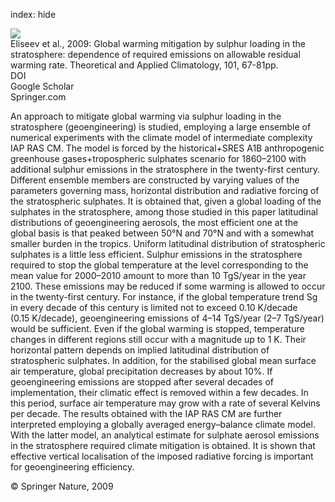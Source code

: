 index: hide

<div class="Citation">
    <div class="Citation-thumb CitationThumb-linked"  data-href="https://doi.org/10.1007/s00704-009-0198-6">
      <img src="https://static.claimspace.cloud/climate-study-static/refs/thumbs/7/Eliseev_et_al_2009-thumb.png" />
    </div>

  <div class="Citation-body">
    <div class="Citation-text">Eliseev et al., 2009: Global warming mitigation by sulphur loading in the stratosphere: dependence of required emissions on allowable residual warming rate. <span class="Article-journal">Theoretical and Applied Climatology, </span><span class="Article-volume">101, </span>67-81pp.</div>
    <div class="Citation-links">
      <div class="CitationLink" data-href="https://doi.org/10.1007/s00704-009-0198-6">
        <div class="CitationLink-icon CitationLink-Doi"></div>
        <div class="CitationLink-text">DOI</div>
      </div>
      <div class="CitationLink" data-href="https://scholar.google.com/scholar?q=10.1007/s00704-009-0198-6">
        <div class="CitationLink-icon CitationLink-Scholar"></div>
        <div class="CitationLink-text">Google Scholar</div>
      </div>
      <div class="CitationLink" data-href="http://link.springer.com/10.1007/s00704-009-0198-6">
        <div class="CitationLink-icon CitationLink-Publisher"></div>
        <div class="CitationLink-text">Springer.com</div>
      </div>
    </div>
  </div>
</div>

An approach to mitigate global warming via sulphur loading in the stratosphere (geoengineering) is studied, employing a large ensemble of numerical experiments with the climate model of intermediate complexity IAP RAS CM. The model is forced by the historical+SRES A1B anthropogenic greenhouse gases+tropospheric sulphates scenario for 1860–2100 with additional sulphur emissions in the stratosphere in the twenty-first century. Different ensemble members are constructed by varying values of the parameters governing mass, horizontal distribution and radiative forcing of the stratospheric sulphates. It is obtained that, given a global loading of the sulphates in the stratosphere, among those studied in this paper latitudinal distributions of geoengineering aerosols, the most efficient one at the global basis is that peaked between 50°N and 70°N and with a somewhat smaller burden in the tropics. Uniform latitudinal distribution of stratospheric sulphates is a little less efficient. Sulphur emissions in the stratosphere required to stop the global temperature at the level corresponding to the mean value for 2000–2010 amount to more than 10 TgS/year in the year 2100. These emissions may be reduced if some warming is allowed to occur in the twenty-first century. For instance, if the global temperature trend Sg in every decade of this century is limited not to exceed 0.10 K/decade (0.15 K/decade), geoengineering emissions of 4–14 TgS/year (2–7 TgS/year) would be sufficient. Even if the global warming is stopped, temperature changes in different regions still occur with a magnitude up to 1 K. Their horizontal pattern depends on implied latitudinal distribution of stratospheric sulphates. In addition, for the stabilised global mean surface air temperature, global precipitation decreases by about 10%. If geoengineering emissions are stopped after several decades of implementation, their climatic effect is removed within a few decades. In this period, surface air temperature may grow with a rate of several Kelvins per decade. The results obtained with the IAP RAS CM are further interpreted employing a globally averaged energy–balance climate model. With the latter model, an analytical estimate for sulphate aerosol emissions in the stratosphere required climate mitigation is obtained. It is shown that effective vertical localisation of the imposed radiative forcing is important for geoengineering efficiency.

<div class="Citation-copy">
&copy; Springer Nature, 2009
</div>